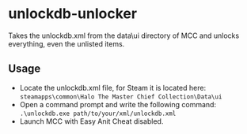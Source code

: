 # unlockdb-unlocker
Takes the unlockdb.xml from the data\ui directory of MCC and unlocks everything, even the unlisted items.

## Usage
- Locate the unlockdb.xml file, for Steam it is located here: `steamapps\common\Halo The Master Chief Collection\Data\ui`
- Open a command prompt and write the following command: `.\unlockdb.exe path/to/your/xml/unlockdb.xml`
- Launch MCC with Easy Anit Cheat disabled.

